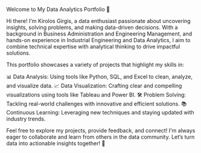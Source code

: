 Welcome to My Data Analytics Portfolio 👋

Hi there! I'm Kirolos Girgis, a data enthusiast passionate about uncovering insights, solving problems, and making data-driven decisions. 
With a background in Business Administration and Engineering Management, and hands-on experience in Industrial Engineering and Data Analytics, I aim to combine technical expertise with analytical thinking to drive impactful solutions.

This portfolio showcases a variety of projects that highlight my skills in:

📊 Data Analysis: Using tools like Python, SQL, and Excel to clean, analyze, and visualize data.
📈 Data Visualization: Crafting clear and compelling visualizations using tools like Tableau and Power BI.
🛠️ Problem Solving: Tackling real-world challenges with innovative and efficient solutions.
📚 Continuous Learning: Leveraging new techniques and staying updated with industry trends.

Feel free to explore my projects, provide feedback, and connect! I'm always eager to collaborate and learn from others in the data community.
Let’s turn data into actionable insights together! 🚀
